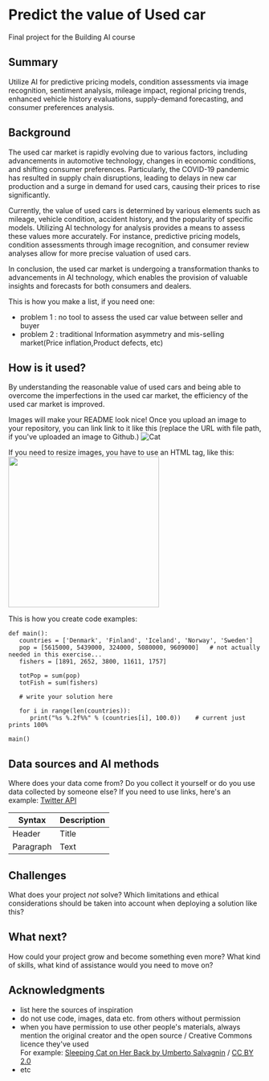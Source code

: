 <!-- This is the markdown template for the final project of the Building AI course, 
created by Reaktor Innovations and University of Helsinki. 
Copy the template, paste it to your GitHub README and edit! -->

# Predict the value of Used car

Final project for the Building AI course

## Summary

Utilize AI for predictive pricing models, condition assessments via image recognition, sentiment analysis, mileage impact, regional pricing trends, enhanced vehicle history evaluations, supply-demand forecasting, and consumer preferences analysis.


## Background

The used car market is rapidly evolving due to various factors, including advancements in automotive technology, changes in economic conditions, and shifting consumer preferences. Particularly, the COVID-19 pandemic has resulted in supply chain disruptions, leading to delays in new car production and a surge in demand for used cars, causing their prices to rise significantly.

Currently, the value of used cars is determined by various elements such as mileage, vehicle condition, accident history, and the popularity of specific models. Utilizing AI technology for analysis provides a means to assess these values more accurately. For instance, predictive pricing models, condition assessments through image recognition, and consumer review analyses allow for more precise valuation of used cars.

In conclusion, the used car market is undergoing a transformation thanks to advancements in AI technology, which enables the provision of valuable insights and forecasts for both consumers and dealers.

This is how you make a list, if you need one:
* problem 1 : no tool to assess the used car value between seller and buyer
* problem 2 : traditional Information asymmetry and mis-selling market(Price inflation,Product defects, etc)


## How is it used?

By understanding the reasonable value of used cars and being able to overcome the imperfections in the used car market, the efficiency of the used car market is improved.

Images will make your README look nice!
Once you upload an image to your repository, you can link link to it like this (replace the URL with file path, if you've uploaded an image to Github.)
![Cat](https://upload.wikimedia.org/wikipedia/commons/5/5e/Sleeping_cat_on_her_back.jpg)

If you need to resize images, you have to use an HTML tag, like this:
<img src="https://upload.wikimedia.org/wikipedia/commons/5/5e/Sleeping_cat_on_her_back.jpg" width="300">

This is how you create code examples:
```
def main():
   countries = ['Denmark', 'Finland', 'Iceland', 'Norway', 'Sweden']
   pop = [5615000, 5439000, 324000, 5080000, 9609000]   # not actually needed in this exercise...
   fishers = [1891, 2652, 3800, 11611, 1757]

   totPop = sum(pop)
   totFish = sum(fishers)

   # write your solution here

   for i in range(len(countries)):
      print("%s %.2f%%" % (countries[i], 100.0))    # current just prints 100%

main()
```


## Data sources and AI methods
Where does your data come from? Do you collect it yourself or do you use data collected by someone else?
If you need to use links, here's an example:
[Twitter API](https://developer.twitter.com/en/docs)

| Syntax      | Description |
| ----------- | ----------- |
| Header      | Title       |
| Paragraph   | Text        |

## Challenges

What does your project _not_ solve? Which limitations and ethical considerations should be taken into account when deploying a solution like this?

## What next?

How could your project grow and become something even more? What kind of skills, what kind of assistance would you  need to move on? 


## Acknowledgments

* list here the sources of inspiration 
* do not use code, images, data etc. from others without permission
* when you have permission to use other people's materials, always mention the original creator and the open source / Creative Commons licence they've used
  <br>For example: [Sleeping Cat on Her Back by Umberto Salvagnin](https://commons.wikimedia.org/wiki/File:Sleeping_cat_on_her_back.jpg#filelinks) / [CC BY 2.0](https://creativecommons.org/licenses/by/2.0)
* etc
